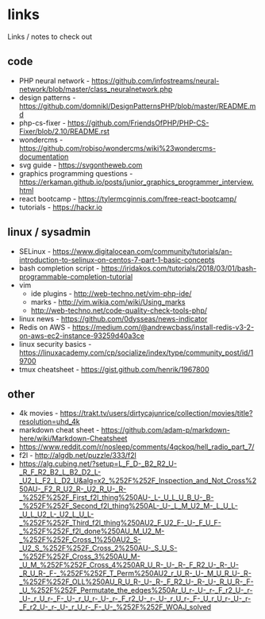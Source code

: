 # links
Links / notes to check out

## code

* PHP neural network - https://github.com/infostreams/neural-network/blob/master/class_neuralnetwork.php
* design patterns - https://github.com/domnikl/DesignPatternsPHP/blob/master/README.md
* php-cs-fixer - https://github.com/FriendsOfPHP/PHP-CS-Fixer/blob/2.10/README.rst
* wondercms - https://github.com/robiso/wondercms/wiki%23wondercms-documentation
* svg guide - https://svgontheweb.com
* graphics programming questions - https://erkaman.github.io/posts/junior_graphics_programmer_interview.html
* react bootcamp - https://tylermcginnis.com/free-react-bootcamp/
* tutorials - https://hackr.io


## linux / sysadmin

* SELinux - https://www.digitalocean.com/community/tutorials/an-introduction-to-selinux-on-centos-7-part-1-basic-concepts
* bash completion script - https://iridakos.com/tutorials/2018/03/01/bash-programmable-completion-tutorial
* vim
    * ide plugins - http://web-techno.net/vim-php-ide/
    * marks - http://vim.wikia.com/wiki/Using_marks
    * http://web-techno.net/code-quality-check-tools-php/
* linux news - https://github.com/0dysseas/news-indicator
* Redis on AWS - https://medium.com/@andrewcbass/install-redis-v3-2-on-aws-ec2-instance-93259d40a3ce
* linux security basics - https://linuxacademy.com/cp/socialize/index/type/community_post/id/19700
* tmux cheatsheet - https://gist.github.com/henrik/1967800


## other

* 4k movies - https://trakt.tv/users/dirtycajunrice/collection/movies/title?resolution=uhd_4k
* markdown cheat sheet - https://github.com/adam-p/markdown-here/wiki/Markdown-Cheatsheet
* https://www.reddit.com/r/nosleep/comments/4qckoq/hell_radio_part_7/
* f2l - http://algdb.net/puzzle/333/f2l
* https://alg.cubing.net/?setup=L_F_D-_B2_R2_U-_R_F_R2_B2_L_B2_D2_L-_U2_L_F2_L_D2_U&alg=x2_%252F%252F_Inspection_and_Not_Cross%250AU-_F2_R_U2_R-_U2_R_U-_R-_%252F%252F_First_f2l_thing%250AU-_L-_U_L_U_B_U-_B-_%252F%252F_Second_f2l_thing%250AL-_U-_L_M_U2_M-_L_U_L-_U_L_U2_L-_U2_L_U_L-_%252F%252F_Third_f2l_thing%250AU2_F_U2_F-_U-_F_U_F-_%252F%252F_f2l_done%250AU_M_U2_M-_%252F%252F_Cross_1%250AU2_S-_U2_S_%252F%252F_Cross_2%250AU-_S_U_S-_%252F%252F_Cross_3%250AU_M-_U_M_%252F%252F_Cross_4%250AR_U_R-_U-_R-_F_R2_U-_R-_U-_R_U_R-_F-_%252F%252F_T_Perm%250AU2_r_U_R-_U-_M_U_R_U-_R-_%252F%252F_OLL%250AU_R_U_R-_U-_R-_F_R2_U-_R-_U-_R_U_R-_F-_U_%252F%252F_Permutate_the_edges%250Ar_U_r-_U-_r-_F_r2_U-_r-_U-_r_U_r-_F-_U-_r_U_r-_U-_r-_F_r2_U-_r-_U-_r_U_r-_F-_U_r_U_r-_U-_r-_F_r2_U-_r-_U-_r_U_r-_F-_U-_%252F%252F_WOAJ_solved
